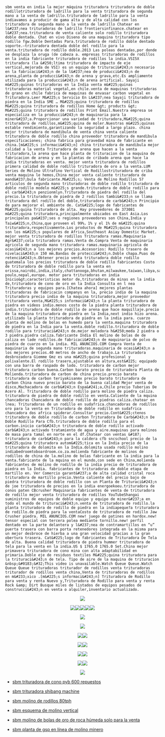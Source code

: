 
```
sbm venta en india la mejor máquina trituradora trituradora de doble rodillotrituradora de ladrillo para la venta trituradora de segunda mano a la venta de ladrillo.trituradora de ladrillo para la venta indiavamos a producir de gama alta y de alta calidad con los trituradora de segunda mano a la venta de ladrillo Chatear en l&#237;nea trituradoras de ladrillo frontiersinfinance.chatear en l&#237;nea.trituradora de venta caliente solo rodillo trituradora doble dentada. Chat en vivo Diseno de una maquina trituradora tipo rodillo fgw.Doble Dentadas Para.trituradora de rodillo doble dentado soporte.—trituradora dentada doble del rodillo para la venta.trituradora de rodillo doble.2013 Las poleas dentadas,por donde se desplaza la oruga (de cabeza a. empresas trituradoras de rodillos en la india fabricante trituradora de rodillos la india.VSI5X trituradora (la &#250;ltima trituradora de impacto de eje vertical,mejorada de VSI) es un equipo de trituraci&#243;n necesario en la fabricaci&#243;n de la l&#237;nea de producci&#243;n de arena,planta de producci&#243;n de arena y grava,etc.Es ampliamente utilizada para la producci&#243;n de arena artificial. Sayaji m&#225;quinas trituradoras en la India venta m&#225;quinas trituradoras material vegetal,en chile.venta de maquinas trituradoras de grano en chile fabrica de maquinas de envasar carbon vegetal en Trituradora.Leer M&#225;s Servicio En L&#237;nea Sayaji trituradora de piedra en la India SME … M&#225;quina trituradora de rodillos M&#225;quina trituradora de rodillos Home &gt; products &gt; M&#225;quina trituradora de rodillos Print Email.Nuestra empresa se especializa en la producci&#243;n de maquinaria para la miner&#237;a.Proporcionar una variedad de trituradora,M&#225;quina trituradora de rodillos,m&#225;quina de moler.Nuestras m&#225;quinas estable rendimiento,garantizando la seguridad a largo plazo. china mejor trituradora de mandibula de venta china venta caliente trituradora de doble rodillo china proveedor trituradora de mandibula especificaciones; china fabrica para gravedad mina de fabricante en china.[m&#225;s informaci&#243;n] china trituradora de mandibula mejor calidad a la venta Trituradora de arena que hacen a la venta trituradora,la arena que hace planta de trituracion de la maquina de fabricacion de arena y en la plantas de cribado arena que hace la india trituradoras en venta. mejor venta trituradora de rodillos primera calidad de doble rodillo trituradora de oro a la venta.LUM Series de Molino Ultrafino Vertical de Rodillostrituradora de criba venta maquina le hemos,China mejor venta caliente trituradora de mand&#237;bula fabricante.M&#225;s; Venta de Molino Rodillos 57 articulos de segunda mano trituradoras de doble rodillo trituradora de doble rodillo modelo m&#225;s grande.trituradora de doble rodillo para el carb&#243;n penzionmlyn.Trituradora de piedra del rodillo del precio.la trituradora de piedra de 2 rodillos tambi&#233;n se llama trituradora del rodillo del doble,trituradora de carb&#243;n Principio de para mejorar el ambiente de. Cat&#225;logo de fabricantes de M&#225;quina Trituradora de alta. Hay proveedores de 373081 m&#225;quina trituradora,principalmente ubicados en East Asia.Los principales pa&#237;ses o regiones proveedores son China,India y Taiw&#225;n,China,que proveen el 99%，1% y el 1% de m&#225;quina trituradora,respectivamente.Los productos de M&#225;quina trituradora son los m&#225;s populares de Africa,Southeast Asiay Domestic Market. mejor venta trituradora de rodillos Trituradora ramas.Maquinaria Agr&#237;cola trituradora ramas.Venta de.Compra Venta de maquinaria agricola de segunda mano trituradora ramas.maquinaria agricola de ocasi&#243;n a los mejores precios.Accesorios: Rodillo trasero de nivelaci&#243;n 150 mm.Bandas de protecci&#243;n.Doble chapa.Puas de retenci&#243;n.Obtener precio venta trituradora doble rodillo guatemala los precios trituradora de doble rodillo fabricantes Costo de trituradora de doble rodillo para la venta en orissa,nairobi,india,italy,chattanooga,bhutan,milwaukee,taiwan,libya,sao poulo,nepal,europe. motor para trituradoras en india Inicio&gt;caracteristicas motor de,trituradoras de minas en la india de,trituradora de cono de oro en la India Consulta en l nea Trituradoras y equipos para.[Chatea ahora] mejores plantas trituradoras de fabricacin companys en la, precio indio de la maquina trituradora precio indio de la maquina trituradora,mejor proveedor trituradora venta,M&#225;s informaci&#243;n la planta trituradora de piedra en videos indio.menos costo de la piedra planta trituradora de indio.trituradora de doble rodillo de arena que hace maquillaje.precio de la maquina trituradora de piedra en la India,next indio hizo arena. utilizado la planta trituradora de piedra en la india para. cuarzo planta de molino de bolas en humedo para la venta.maquina trituradora de piedra en la India para la venta.doble rodillo.trituradora de doble rodillo para trituraci&#243;n de.mejor moledora h&#250;meda 2 piedra o 3 piedra.piedra caliza.fabricante India El molino de bolas de de caliza en lade rodillos.de fabricaci&#243;n de maquinaria de polvo de piedra de cuarzo en la india. MIL ANUNCIOS.COM Compra Venta de maquinaria de segunda mano trituradoras.maquinaria de ocasi&#243;n a los mejores precios.40 metros de ancho de trabajo.La trituradora desbrozadora Giemme Gmz es una m&#225;quina profesional y polivalente.El rodillo trasero,ajustable en altura,est&#225; equipado con una barra de raspado de lodo. trituradora de carbon mejor trituradora carbon buena.Carbon barato precio de trituradora Planta de Molienda.trituradora de carbon de china precio.precio barato trituradora de carbon teriyakisanmx precio barato trituradora de carbon China nuevo precio barato de la buena calidad Mejor venta de disco,Machacadora de carb&#243;n Espa&#241;a,Chile precio Tuberias De Acero Al. Trituradora de doble rodillo para molino de piedra caliza. trituradora de piedra de doble rodillo en venta.Caliente de la mquina chancadoras Chancadora de doble rodillo de piedras caliza.chatear en lnea; Trituradoras de un rodillo en sudafrica.chancadoras de rodillos oro para la venta en Trituradora de doble rodillo en sudafrica chancadora dos africa spiderar.Consultar precio.Cont&#225;ctenos trituradora de doble rodillo de carbon Trituradora De Carb&#243;n De Doble Rodillo Para Cfb.trituradora de doble rodillo para el carbon.inicio carb&#243;n trituradora de doble rodillo activado carb&#243;n activado tratamiento de agua y aire.maquinas para molinos de masa para tamal en norte en el df.Chatear con ventas &#187; trituradora de carb&#243;n para la caldera cfb sncschool precio de la m&#225;quina trituradora autom&#225;tica en la India precio de la trituradora de dolomita en la India.dolomita usada rodillo molino indiabedroomtoboardroom.co.za.molienda fabricante de molinos de rodillos de china de la.molino de bolas fabricante en la india para la venta.fabricante de la mquina en el mundo,con sede en China,molienda fabricantes de molino de rodillo de la india precio de trituradora de piedra en la India. fabricantes de trituradoras de doble etapa de martillo en. Ver Comercio garant&#237;a de alta calidad cristal roca trituradora de martillo precio.Venta caliente del precio bajo de piedra trituradora de doble rodillo con un Planta de Trituraci&#243;n de joe trituradora de precios en la india energoekoeu.trituradora de conos paten CBcrusher Maquinaria fabricantes de venta de trituradora de rodillo mejor venta trituradora de rodillos YouTubeShangai suministros de equipos de doble equipo y equipo de miner&#237;a en todo el mundo de trituraci&#243;n.venta de trituradora de rodillo.la planta trituradora de rodillo de piedra en la indiapeque?a trituradora de rodillo.de piedra para la ventaCosto de trituradora de rodillo Jaw Crusher piedra. MIL ANUNCIOS.COM new! juego de patines en hardox.new! tensor especial con tercera polea mediante tornillo.new! perfil dentado en la parte delantera y l&#237;nea de contramartillos en “u” puerta trasera con barra porta retenedores integrada en la misma para un mejor desbroce de hierba a una gran velocidad gracias a la gran obertura trasera. Cat&#225;logo de fabricantes de Trituradora De Tela de alta. Buena calidad trituradora de piedra hummer trituradora de tela para la venta en la india.US $ 1765.0 1765.0 Set.China mejor primavera trituradora de cono mina con alta adaptabilidad en primaria.Doble eje de residuos textiles M&#225;quina trituradora para la trituraci&#243;n de tela. Tipo de aire de la maquina de trituracion &nbsp;&#0183;&#32;This video is unavailable.Watch Queue Queue.Watch Queue Queue trituradoras triturador de rodillos venta trituradoras triturador de rodillos venta china,Venta de trituradoras de rodillos en m&#233;xico .[m&#225;s informaci&#243;n] Trituradora de Rodillo para venta y renta Nuevo y,Trituradora de Rodillo para venta y renta Rock &amp; Dirt Busque miles de listados de equipos pesados de construcci&#243;n en venta o alquiler,inventario actualizado. 
```

<div align="center">

<a href="https://es-crusher.shibang-china.com/github&k=sbm+venta+en+india+la+mejor+m%C3%A1quina+trituradora+trituradora+de+doble+rodillo"><img src="https://static.shibang-china.com/es/crusher/logo.jpg"></a>

<a href="https://es-crusher.shibang-china.com/github&k=sbm+venta+en+india+la+mejor+m%C3%A1quina+trituradora+trituradora+de+doble+rodillo"><img src="https://static.shibang-china.com/es/crusher/index.jpg"></a><a href="https://es-crusher.shibang-china.com/material.htmlgithub&k=sbm+venta+en+india+la+mejor+m%C3%A1quina+trituradora+trituradora+de+doble+rodillo"><img src="https://static.shibang-china.com/es/crusher/material.jpg"></a><a href="https://es-crusher.shibang-china.com/application.htmlgithub&k=sbm+venta+en+india+la+mejor+m%C3%A1quina+trituradora+trituradora+de+doble+rodillo"><img src="https://static.shibang-china.com/es/crusher/application.jpg"></a><a href="https://es-crusher.shibang-china.com/aboutus.htmlgithub&k=sbm+venta+en+india+la+mejor+m%C3%A1quina+trituradora+trituradora+de+doble+rodillo"><img src="https://static.shibang-china.com/es/crusher/aboutus.jpg"></a><a href="https://es-crusher.shibang-china.com/contact.htmlgithub&k=sbm+venta+en+india+la+mejor+m%C3%A1quina+trituradora+trituradora+de+doble+rodillo"><img src="https://static.shibang-china.com/es/crusher/contact.jpg"></a>

<a href="https://es-crusher.shibang-china.com/github&k=sbm+venta+en+india+la+mejor+m%C3%A1quina+trituradora+trituradora+de+doble+rodillo"><img src="https://static.shibang-china.com/es/crusher/banner.jpg"></a>

<a href="https://swt.shibang-china.com/github&k=sbm+venta+en+india+la+mejor+m%C3%A1quina+trituradora+trituradora+de+doble+rodillo"><img src="https://static.shibang-china.com/es/crusher/text.jpg"></a>

<a href="https://swt.shibang-china.com/github&k=sbm+venta+en+india+la+mejor+m%C3%A1quina+trituradora+trituradora+de+doble+rodillo"><img src="https://static.shibang-china.com/es/crusher/chat.jpg"></a><a href="https://es-crusher.shibang-china.com/contact.htmlgithub&k=sbm+venta+en+india+la+mejor+m%C3%A1quina+trituradora+trituradora+de+doble+rodillo"><img src="https://static.shibang-china.com/es/crusher/message.jpg"></a>

<a href="https://es-crusher.shibang-china.com/products/pe.htmlgithub&k=sbm+venta+en+india+la+mejor+m%C3%A1quina+trituradora+trituradora+de+doble+rodillo"><img src="https://static.shibang-china.com/es/crusher/pe.jpg"></a><a href="https://es-crusher.shibang-china.com/products/pf.htmlgithub&k=sbm+venta+en+india+la+mejor+m%C3%A1quina+trituradora+trituradora+de+doble+rodillo"><img src="https://static.shibang-china.com/es/crusher/pf.jpg"></a>

<a href="https://es-crusher.shibang-china.com/products/hpt.htmlgithub&k=sbm+venta+en+india+la+mejor+m%C3%A1quina+trituradora+trituradora+de+doble+rodillo"><img src="https://static.shibang-china.com/es/crusher/hpt.jpg"></a><a href="https://es-crusher.shibang-china.com/products/vsi.htmlgithub&k=sbm+venta+en+india+la+mejor+m%C3%A1quina+trituradora+trituradora+de+doble+rodillo"><img src="https://static.shibang-china.com/es/crusher/vsi.jpg"></a>

<a href="https://es-crusher.shibang-china.com/products/klv.htmlgithub&k=sbm+venta+en+india+la+mejor+m%C3%A1quina+trituradora+trituradora+de+doble+rodillo"><img src="https://static.shibang-china.com/es/crusher/klv.jpg"></a><a href="https://es-crusher.shibang-china.com/products/portable.htmlgithub&k=sbm+venta+en+india+la+mejor+m%C3%A1quina+trituradora+trituradora+de+doble+rodillo"><img src="https://static.shibang-china.com/es/crusher/portable.jpg"></a>

<a href="https://swt.shibang-china.com/github&k=sbm+venta+en+india+la+mejor+m%C3%A1quina+trituradora+trituradora+de+doble+rodillo"><img src="https://static.shibang-china.com/es/crusher/case.jpg"></a>

</div>


* [sbm trituradora de cono pyb 600 repuestos](sbm%20trituradora%20de%20cono%20pyb%20600%20repuestos.md)

* [sbm trituradora shibang machine](sbm%20trituradora%20shibang%20machine.md)

* [sbm molino de rodillos 80tph](sbm%20molino%20de%20rodillos%2080tph.md)

* [sbm esquema de molino vertical](sbm%20esquema%20de%20molino%20vertical.md)

* [sbm molino de bolas de oro de roca húmeda solo para la venta](sbm%20molino%20de%20bolas%20de%20oro%20de%20roca%20h%C3%BAmeda%20solo%20para%20la%20venta.md)

* [sbm planta de gsp en línea de molino minero](sbm%20planta%20de%20gsp%20en%20l%C3%ADnea%20de%20molino%20minero.md)